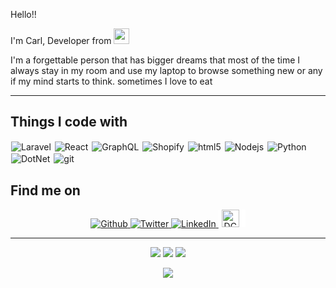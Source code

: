 <p>Hello!!</p>
<p>I'm Carl, Developer from <img src="https://upload.wikimedia.org/wikipedia/commons/9/99/Flag_of_the_Philippines.svg" width="25"/></p>
<p>I'm a forgettable person that has bigger dreams that most of the time I always stay in my room and use my laptop to browse something new or any if my mind starts to think. sometimes I love to eat</p>

------------
<h2>Things I code with</h2>
<p>
  <img style="padding: 1px;" alt="Laravel" src="https://img.shields.io/badge/-Laravel-ff2d20?style=for-the-badge&logo=laravel&logoColor=white"/>
  <img style="padding: 1px;" alt="React" src="https://img.shields.io/badge/-React-45b8d8?style=for-the-badge&logo=react&logoColor=white" />
  <img style="padding: 1px;" alt="GraphQL" src="https://img.shields.io/badge/-GraphQL-E10098?style=for-the-badge&logo=graphql&logoColor=white" />
  <img style="padding: 1px;" alt="Shopify" src="https://img.shields.io/badge/-Shopify-95bf47?style=for-the-badge&logo=shopify&logoColor=white" />
  <img style="padding: 1px;" alt="html5" src="https://img.shields.io/badge/-HTML5-E34F26?style=for-the-badge&logo=html5&logoColor=white" />
  <img style="padding: 1px;" alt="Nodejs" src="https://img.shields.io/badge/-Nodejs-43853d?style=for-the-badge&logo=Node.js&logoColor=white" />
  <img style="padding: 1px;" alt="Python" src="https://img.shields.io/badge/-Python-f9d44a?style=for-the-badge&logo=python&logoColor=white" />
  <img style="padding: 1px;" alt="DotNet" src="https://img.shields.io/badge/-Core-5c2992?style=for-the-badge&logo=.net&logoColor=white" />
  <img style="padding: 1px;" alt="git" src="https://img.shields.io/badge/-Git-F05032?style=for-the-badge&logo=git&logoColor=white" />
</p>

<h2>Find me on</h2>
<p align="center">
  <a href="https://github.com/beRoller" target="_blank">
    <img alt="Github" src="https://img.shields.io/badge/GitHub-%2312100E.svg?&style=for-the-badge&logo=Github&logoColor=white" />
  </a>
  <a href="https://twitter.com/10011010100101C" target="_blank">
    <img alt="Twitter" src="https://img.shields.io/badge/twitter-%231DA1F2.svg?&style=for-the-badge&logo=twitter&logoColor=white" />
  </a> 
  <a href="https://www.linkedin.com/in/carl-cabahug-289316126/" target="_blank">
    <img alt="LinkedIn" src="https://img.shields.io/badge/linkedin-%230077B5.svg?&style=for-the-badge&logo=linkedin&logoColor=white" />
  </a>
  <a href="https://dctx.ph/volunteer/carl-jay-cabahug/" target="_blank" >
    <img alt="DCTX" width="auto" height="28" style="background-color: white !important; padding-left: 5px; padding-right: 10px;" src="https://dctx.ph/wp-content/uploads/2020/04/logo.svg" />
  </a>
</p>

------------
<p align="center">
  <img src="https://img.shields.io/badge/Davao, Philippines-29c°-yellow?style=for-the-badge" />
  <img src="https://img.shields.io/badge/Light Rain-18 km|h North-yellow?style=for-the-badge" />
  <img src="https://img.shields.io/badge/Humidity-75-yellow?style=for-the-badge" />
</p>
<p align="center"><img src="https://github.com/beRoller/beRoller/workflows/README%20build/badge.svg" /></p>
